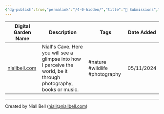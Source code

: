 ```yaml
---
{"dg-publish":true,"permalink":"/4-0-hidden/","title":"🌱 Submissions","hide":true,"contentClasses":"cards cards-cols-3 cards-cover cards-cover-no-border cards-title-hide-icons","noteIcon":null,"created":"2024-12-31T17:31:17.613+00:00","updated":"2024-12-31T17:53:01.155+00:00"}
---
```



| Digital Garden Name                    | Description                                                                                                         | Tags                           | Date Added |
| -------------------------------------- | ------------------------------------------------------------------------------------------------------------------- | ------------------------------ | ---------- |
| [niallbell.com](https://niallbell.com) | Niall's Cave. Here you will see a glimpse into how I perceive the world, be it through photography, books or music. | #nature #wildlife #photography | 05/11/2024 |


---
Created by Niall Bell (niall@niallbell.com)

